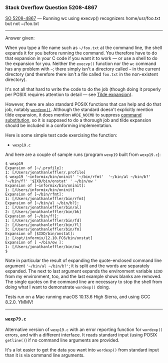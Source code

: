 ### Stack Overflow Question 5208-4867

[SO 5208-4867](https://stackoverflow.com/q/52084867) &mdash;
Running wc using execvp() recognizers home/usr/foo.txt but not ~/foo.txt

<hr>

Answer given:

When you type a file name such as `~/foo.txt` at the command line, the
shell expands it for you before running the command.
You therefore have to do that expansion in your C code if you want it to
work — or use a shell to do the expansion for you.
Neither the `execvp()` function nor the `wc` command has any problem
with `~`; there simply isn't a directory called `~` in the current
directory (and therefore there isn't a file called `foo.txt` in the
non-existent directory).

It's not all that hard to write the code to do the job (though doing it
properly per POSIX requires attention to detail — see [Tilde
expansion](http://pubs.opengroup.org/onlinepubs/9699919799/utilities/V3_chap02.html#tag_18_06_01)).

However, there are also standard POSIX functions that can help and do
that job, notably
[`wordexp()`](http://pubs.opengroup.org/onlinepubs/9699919799/functions/wordexp.html).
Although the standard doesn't explicitly mention tilde expansion, it
does mention `WRDE_NOCMD` to suppress [command
substitution](http://pubs.opengroup.org/onlinepubs/9699919799/utilities/V3_chap02.html#tag_18_06_03),
so it is supposed to do a thorough job and tilde expansion should be
included in a conforming implementation.

Here is some simple test code exercising the function:

* `wexp19.c`

And here are a couple of sample runs (program `wexp19` built from
`wexp19.c`):

    $ wexp19
    Expansion of [~/.profile]:
    1: [/Users/jonathanleffler/.profile]
    $ wexp19 '~informix/bin/oninit' '~/bin/rfmt'  '~/bin/al ~/bin/b?' '~/bin/f?' '$IXD/bin/onstat' ' ~/bin/ow '
    Expansion of [~informix/bin/oninit]:
    1: [/Users/informix/bin/oninit]
    Expansion of [~/bin/rfmt]:
    1: [/Users/jonathanleffler/bin/rfmt]
    Expansion of [~/bin/al ~/bin/b?]:
    1: [/Users/jonathanleffler/bin/al]
    2: [/Users/jonathanleffler/bin/bk]
    Expansion of [~/bin/f?]:
    1: [/Users/jonathanleffler/bin/fd]
    2: [/Users/jonathanleffler/bin/fl]
    3: [/Users/jonathanleffler/bin/fm]
    Expansion of [$IXD/bin/onstat]:
    1: [/opt/informix/12.10.FC6/bin/onstat]
    Expansion of [ ~/bin/ow ]:
    1: [/Users/jonathanleffler/bin/ow]
    $

Note in particular the result of expanding the quote-enclosed command
line argument `'~/bin/al ~/bin/b?'`; it is split and the words are
separately expanded.
The next to last argument expands the environment variable `$IXD` from
my environment, too, and the last example shows blanks are removed.
The single quotes on the command line are necessary to stop the shell
from doing what I want to demonstrate `wordexp()` doing.

Tests run on a Mac running macOS 10.13.6 High Sierra, and using GCC 8.2.0.  YMMV!

<hr>

### `wexp79.c`

Alternative version of `wexp19.c` with an error reporting function for
`wordexp()` errors, and with a different interface.
It reads standard input (using POSIX `getline()`) if no command line
arguments are provided.

It's a lot easier to get the data you want into `wordexp()` from
standard input than it is via command line arguments.
